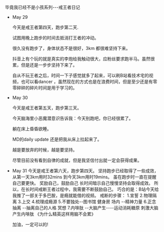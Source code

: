 毕竟我已经不是小孩系列---戒王者日记

+ May 29

  今天是戒王者第四天，跑步第二天.

  试图用晚上跑步的时间去抵消打王者的冲动。

  很久没有跑步了，身体状态不是很好，3km 都很难坚持下来。

  抖音上有个玩的就是真实的李炮给我触动很大，应粉丝要求跑半马。虽然很累，但是还是一步步坚持下来了。

  自从不玩王者之后，时间一下子感觉就多了起来，可以刷B站看技术宅的视频，也可以看dancer ，虽然现在的方式也是在浪费时间，但是至少还是有零零碎碎的碎片时间是用于学习的。

+ May 30

  今天是戒王者第五天，跑步第三天。

  今天脑海里小恶魔潜意识告诉我：今天别跑吧，你已经很累了。

  躺在床上昏昏欲睡。

  MD的daily update 还是把我从床上拉起来了。

  越是要放弃的时候，越是要坚持。

  尽管目前没有看到自律的成就，但是我坚信付出就一定会获得成果。

+ May 31 
  今天是戒王者第六天，跑步第四天。
  坚持跑步已经取得了一些成效，从第一天3km用时32mins 到今天3km用时19mins。
  虽在跑步时一直在提醒自己要更快。
  奖励自己，鼓励自己 长时间暗示自己慢慢坚持会取得成效。
  所以，在长时间戒断王者过程中，我需要不断鼓励自己。
  巧合的是：B站今天给我推了一部关于多巴胺，是瘾就能借的视频。
  戒断的步骤：
  1.宣誓
  2.物理隔离
  3.上交
  4.梳理成瘾源
  5.不要独处--图书馆 健身房  场内 --精神力量
  6.正念抽离 --抽离自己的人格 冥想
  7.内啡肽 --大脑产生----运动消耗糖原 刺激大脑产生内啡肽  《为什么精英这样用脑不会累》


  加油，一定可以的!
  
